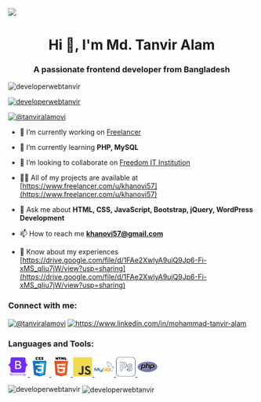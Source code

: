 <img src="https://media.licdn.com/dms/image/v2/D5616AQHIAGrGTx9mog/profile-displaybackgroundimage-shrink_350_1400/B56ZUxrJjJGoAY-/0/1740295154248?e=1746057600&v=beta&t=QaBnrhj59wFf2t5SWrt3FucQ0lMRuy5n5Moa2I9oj-I">

<h1 align="center">Hi 👋, I'm Md. Tanvir Alam</h1>
<h3 align="center">A passionate frontend developer from Bangladesh</h3>

<p align="left"> <img src="https://komarev.com/ghpvc/?username=developerwebtanvir&label=Profile%20views&color=0e75b6&style=flat" alt="developerwebtanvir" /> </p>

<p align="left"> <a href="https://github.com/ryo-ma/github-profile-trophy"><img src="https://github-profile-trophy.vercel.app/?username=developerwebtanvir" alt="developerwebtanvir" /></a> </p>

<p align="left"> <a href="https://twitter.com/@tanviralamovi" target="blank"><img src="https://img.shields.io/twitter/follow/@tanviralamovi?logo=twitter&style=for-the-badge" alt="@tanviralamovi" /></a> </p>

- 🔭 I’m currently working on [Freelancer](https://www.freelancer.com/u/khanovi57)

- 🌱 I’m currently learning **PHP, MySQL**

- 👯 I’m looking to collaborate on [Freedom IT Institution](https://freedomitinstitutions.com/)

- 👨‍💻 All of my projects are available at [https://www.freelancer.com/u/khanovi57](https://www.freelancer.com/u/khanovi57)

- 💬 Ask me about **HTML, CSS, JavaScript, Bootstrap, jQuery, WordPress Development**

- 📫 How to reach me **khanovi57@gmail.com**

- 📄 Know about my experiences [https://drive.google.com/file/d/1FAe2XwlyA9uiQ9Jp6-Fi-xMS_qIiu7jW/view?usp=sharing](https://drive.google.com/file/d/1FAe2XwlyA9uiQ9Jp6-Fi-xMS_qIiu7jW/view?usp=sharing)

<h3 align="left">Connect with me:</h3>
<p align="left">
<a href="https://twitter.com/@tanviralamovi" target="blank"><img align="center" src="https://raw.githubusercontent.com/rahuldkjain/github-profile-readme-generator/master/src/images/icons/Social/twitter.svg" alt="@tanviralamovi" height="30" width="40" /></a>
<a href="https://linkedin.com/in/https://www.linkedin.com/in/mohammad-tanvir-alam" target="blank"><img align="center" src="https://raw.githubusercontent.com/rahuldkjain/github-profile-readme-generator/master/src/images/icons/Social/linked-in-alt.svg" alt="https://www.linkedin.com/in/mohammad-tanvir-alam" height="30" width="40" /></a>
</p>

<h3 align="left">Languages and Tools:</h3>
<p align="left"> <a href="https://getbootstrap.com" target="_blank" rel="noreferrer"> <img src="https://raw.githubusercontent.com/devicons/devicon/master/icons/bootstrap/bootstrap-plain-wordmark.svg" alt="bootstrap" width="40" height="40"/> </a> <a href="https://www.w3schools.com/css/" target="_blank" rel="noreferrer"> <img src="https://raw.githubusercontent.com/devicons/devicon/master/icons/css3/css3-original-wordmark.svg" alt="css3" width="40" height="40"/> </a> <a href="https://www.w3.org/html/" target="_blank" rel="noreferrer"> <img src="https://raw.githubusercontent.com/devicons/devicon/master/icons/html5/html5-original-wordmark.svg" alt="html5" width="40" height="40"/> </a> <a href="https://developer.mozilla.org/en-US/docs/Web/JavaScript" target="_blank" rel="noreferrer"> <img src="https://raw.githubusercontent.com/devicons/devicon/master/icons/javascript/javascript-original.svg" alt="javascript" width="40" height="40"/> </a> <a href="https://www.mysql.com/" target="_blank" rel="noreferrer"> <img src="https://raw.githubusercontent.com/devicons/devicon/master/icons/mysql/mysql-original-wordmark.svg" alt="mysql" width="40" height="40"/> </a> <a href="https://www.photoshop.com/en" target="_blank" rel="noreferrer"> <img src="https://raw.githubusercontent.com/devicons/devicon/master/icons/photoshop/photoshop-line.svg" alt="photoshop" width="40" height="40"/> </a> <a href="https://www.php.net" target="_blank" rel="noreferrer"> <img src="https://raw.githubusercontent.com/devicons/devicon/master/icons/php/php-original.svg" alt="php" width="40" height="40"/> </a> </p>

<p><img align="left" src="https://github-readme-stats.vercel.app/api/top-langs?username=developerwebtanvir&show_icons=true&locale=en&layout=compact" alt="developerwebtanvir" /></p>

<p>&nbsp;<img align="center" src="https://github-readme-stats.vercel.app/api?username=developerwebtanvir&show_icons=true&locale=en" alt="developerwebtanvir" /></p>
